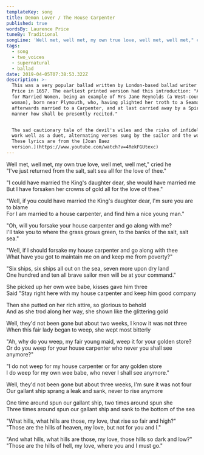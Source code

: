 ```yaml
---
templateKey: song
title: Demon Lover / The House Carpenter
published: true
wordsBy: Laurence Price
tuneBy: Traditional
songLine: 'Well met, well met, my own true love, well met, well met," cried he'
tags:
  - song
  - two_voices
  - supernatural
  - ballad
date: 2019-04-05T07:38:53.322Z
description: >-
  This was a very popular ballad written by London-based ballad writer Laurence
  Price in 1657. The earliest printed version had this introduction: "A Warning
  for Married Women, being an example of Mrs Jane Reynolds (a West-country
  woman), born near Plymouth, who, having plighted her troth to a Seaman, was
  afterwards married to a Carpenter, and at last carried away by a Spirit, the
  manner how shall be presently recited." 


  The sad cautionary tale of the devil's wiles and the risks of infidelity can
  work well as a duet, alternating verses sung by the sailor and the woman.
  These lyrics are from the [Joan Baez
  version.](https://www.youtube.com/watch?v=4RekFGUtexc)
---
```

Well met, well met, my own true love, well met, well met," cried he\
"I've just returned from the salt, salt sea all for the love of thee."

"I could have married the King's daughter dear, she would have married me\
But I have forsaken her crowns of gold all for the love of thee."

"Well, if you could have married the King's daughter dear, I'm sure you are to blame\
For I am married to a house carpenter, and find him a nice young man."

"Oh, will you forsake your house carpenter and go along with me?\
I'll take you to where the grass grows green, to the banks of the salt, salt sea."

"Well, if I should forsake my house carpenter and go along with thee\
What have you got to maintain me on and keep me from poverty?"

"Six ships, six ships all out on the sea, seven more upon dry land\
One hundred and ten all brave sailor men will be at your command."

She picked up her own wee babe, kisses gave him three\
Said "Stay right here with my house carpenter and keep him good company

Then she putted on her rich attire, so glorious to behold\
And as she trod along her way, she shown like the glittering gold

Well, they'd not been gone but about two weeks, I know it was not three\
When this fair lady began to weep, she wept most bitterly

"Ah, why do you weep, my fair young maid, weep it for your golden store?\
Or do you weep for your house carpenter who never you shall see anymore?"

"I do not weep for my house carpenter or for any golden store\
I do weep for my own wee babe, who never I shall see anymore."

Well, they'd not been gone but about three weeks, I'm sure it was not four\
Our gallant ship sprang a leak and sank, never to rise anymore

One time around spun our gallant ship, two times around spun she\
Three times around spun our gallant ship and sank to the bottom of the sea

"What hills, what hills are those, my love, that rise so fair and high?"\
"Those are the hills of heaven, my love, but not for you and I."

"And what hills, what hills are those, my love, those hills so dark and low?"\
"Those are the hills of hell, my love, where you and I must go."
